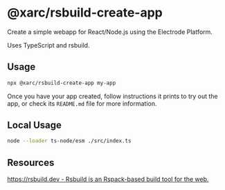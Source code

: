 # @xarc/rsbuild-create-app

Create a simple webapp for React/Node.js using the Electrode Platform.

Uses TypeScript and rsbuild.

## Usage

```bash
npx @xarc/rsbuild-create-app my-app
```

Once you have your app created, follow instructions it prints to try out the app, or check its `README.md` file for more information.

## Local Usage
```bash
node --loader ts-node/esm ./src/index.ts
```

## Resources
[https://rsbuild.dev - Rsbuild is an Rspack-based build tool for the web.](https://rsbuild.dev)
